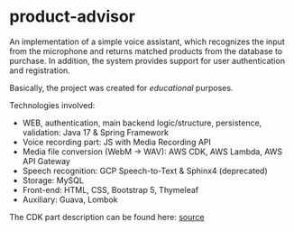 # product-advisor

An implementation of a simple voice assistant, which recognizes the input from the microphone and returns matched products from the database to purchase. In addition, the system provides support for user authentication and registration.

Basically, the project was created for *educational* purposes.

Technologies involved:

- WEB, authentication, main backend logic/structure, persistence, validation: Java 17 & Spring Framework
- Voice recording part: JS with Media Recording API
- Media file conversion (WebM -> WAV): AWS CDK, AWS Lambda, AWS API Gateway
- Speech recognition: GCP Speech-to-Text & Sphinx4 (deprecated)
- Storage: MySQL
- Front-end: HTML, CSS, Bootstrap 5, Thymeleaf
- Auxiliary: Guava, Lombok

The CDK part description can be found here: [source](cdk-conversion-lambda/README.md)
